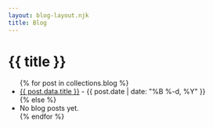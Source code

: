 ```yaml
---
layout: blog-layout.njk
title: Blog
---
```


<h1>{{ title }}</h1>

<ul>
  {% for post in collections.blog %}
    <li>
      <a href="{{ post.url }}">{{ post.data.title }}</a> - {{ post.date | date: "%B %-d, %Y" }}
    </li>
  {% else %}
    <li>No blog posts yet.</li>
  {% endfor %}
</ul>